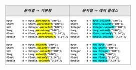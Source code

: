 <img src = "assets/built/postsImages/TheCornerstoneOfJava/2021-06-17-9cornerstoneJava10/img.png" width="80%" align="left"><br/>
